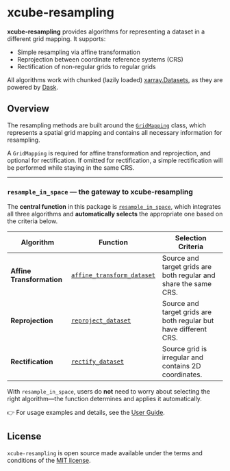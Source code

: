 # xcube-resampling

**xcube-resampling** provides algorithms for representing a dataset in a different
grid mapping. It supports:

- Simple resampling via affine transformation  
- Reprojection between coordinate reference systems (CRS)  
- Rectification of non-regular grids to regular grids  

All algorithms work with chunked (lazily loaded) [xarray.Datasets](https://docs.xarray.dev/en/stable/generated/xarray.Dataset.html),
as they are powered by [Dask](https://www.dask.org/).

## Overview

The resampling methods are built around the
[`GridMapping`](api.md/#xcube_resampling.gridmapping.GridMapping)
class, which represents a spatial grid mapping and contains all necessary information
for resampling.  

A `GridMapping` is required for affine transformation and reprojection, and optional
for rectification. If omitted for rectification, a simple rectification will be
performed while staying in the same CRS.

---

### `resample_in_space` — the gateway to xcube-resampling

The **central function** in this package is
[`resample_in_space`](api.md/#xcube_resampling.spatial.resample_in_space),
which integrates all three algorithms and **automatically selects** the appropriate one
based on the criteria below.

| Algorithm             | Function                                                                               | Selection Criteria                                                                                   |
|-----------------------|----------------------------------------------------------------------------------------|------------------------------------------------------------------------------------------------------|
| **Affine Transformation** | [`affine_transform_dataset`](api.md/#xcube_resampling.affine.affine_transform_dataset) | Source and target grids are both regular and share the same CRS.                                    |
| **Reprojection**      | [`reproject_dataset`](api.md/#xcube_resampling.reproject.reproject_dataset)            | Source and target grids are both regular but have different CRS.                                    |
| **Rectification**     | [`rectify_dataset`](api.md/#xcube_resampling.rectify.rectify_dataset)                  | Source grid is irregular and contains 2D coordinates.                                               |

With `resample_in_space`, users do **not** need to worry about selecting the right
algorithm—the function determines and applies it automatically.

👉 For usage examples and details, see the [User Guide](guide.md).


## License

`xcube-resampling` is open source made available under the terms and conditions of the 
[MIT license](https://opensource.org/license/mit).

